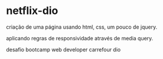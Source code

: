 # netflix-dio

criação de uma página usando html, css, um pouco de jquery.

aplicando regras de responsividade através de media query.

desafio bootcamp web developer carrefour dio